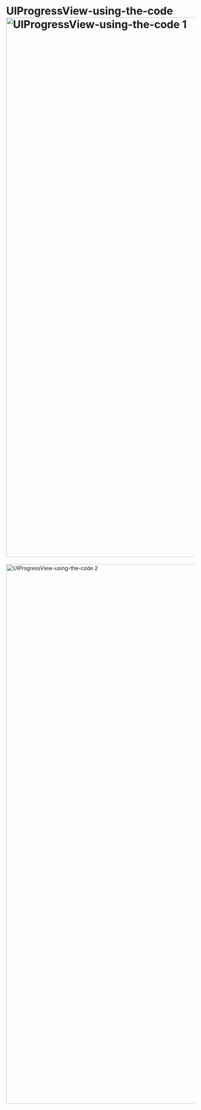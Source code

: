 # UIProgressView-using-the-code<img width="1440" alt="UIProgressView-using-the-code 1" src="https://user-images.githubusercontent.com/84095451/158136320-e55362f9-731c-4027-975c-0482c75c1a2e.png">
<img width="1440" alt="UIProgressView-using-the-code 2" src="https://user-images.githubusercontent.com/84095451/158136341-26a3e889-eda2-41fb-9d04-093b3ceafff8.png">
